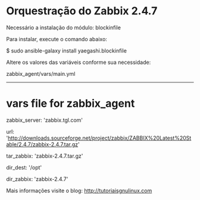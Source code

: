 # Orquestração do Zabbix 2.4.7 

Necessário a instalação do módulo: blockinfile

Para instalar, execute o comando abaixo:

$ sudo ansible-galaxy install yaegashi.blockinfile

Altere os valores das variáveis conforme sua necessidade:

zabbix_agent/vars/main.yml

---
# vars file for zabbix_agent 
zabbix_server: 'zabbix.tgl.com' 

url: 'http://downloads.sourceforge.net/project/zabbix/ZABBIX%20Latest%20Stable/2.4.7/zabbix-2.4.7.tar.gz'

tar_zabbix: 'zabbix-2.4.7.tar.gz'

dir_dest: '/opt'

dir_zabbix: 'zabbix-2.4.7'


Mais informações visite o blog:
http://tutoriaisgnulinux.com

